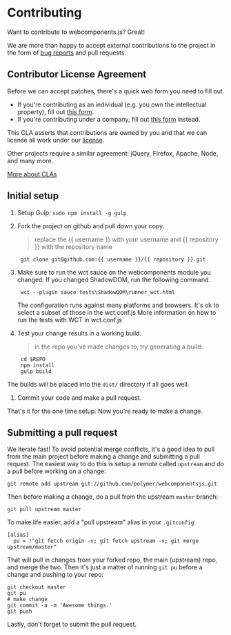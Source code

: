 # Contributing

Want to contribute to webcomponents.js? Great!

We are more than happy to accept external contributions to the project in the form of [bug reports](../../issues) and pull requests.

## Contributor License Agreement

Before we can accept patches, there's a quick web form you need to fill out.

- If you're contributing as an individual (e.g. you own the intellectual property), fill out [this form](http://code.google.com/legal/individual-cla-v1.0.html).
- If you're contributing under a company, fill out [this form](http://code.google.com/legal/corporate-cla-v1.0.html) instead.

This CLA asserts that contributions are owned by you and that we can license all work under our [license](LICENSE).

Other projects require a similar agreement: jQuery, Firefox, Apache, Node, and many more.

[More about CLAs](https://www.google.com/search?q=Contributor%20License%20Agreement)

## Initial setup

1. Setup Gulp: `sudo npm install -g gulp`
1. Fork the project on github and pull down your copy.
   > replace the {{ username }} with your username and {{ repository }} with the repository name

        git clone git@github.com:{{ username }}/{{ repository }}.git

1. Make sure to run the wct sauce on the webcomponents module you changed. If you changed ShadowDOM, run the following command.

        wct --plugin sauce tests\ShadowDOM\runner_wct.html

   The configuration runs against many platforms and browsers. It's ok to select
   a subset of those in the wct.conf.js
   More information on how to run the tests with WCT in wct.conf.js

1. Test your change results in a working build.
   > in the repo you've made changes to, try generating a build:

        cd $REPO
        npm install
        gulp build

The builds will be placed into the `dist/` directory if all goes well.

1. Commit your code and make a pull request.

That's it for the one time setup. Now you're ready to make a change.

## Submitting a pull request

We iterate fast! To avoid potential merge conflicts, it's a good idea to pull from the main project before making a change and submitting a pull request. The easiest way to do this is setup a remote called `upstream` and do a pull before working on a change:

    git remote add upstream git://github.com/polymer/webcomponentsjs.git

Then before making a change, do a pull from the upstream `master` branch:

    git pull upstream master

To make life easier, add a "pull upstream" alias in your `.gitconfig`:

    [alias]
      pu = !"git fetch origin -v; git fetch upstream -v; git merge upstream/master"

That will pull in changes from your forked repo, the main (upstream) repo, and merge the two. Then it's just a matter of running `git pu` before a change and pushing to your repo:

    git checkout master
    git pu
    # make change
    git commit -a -m 'Awesome things.'
    git push

Lastly, don't forget to submit the pull request.